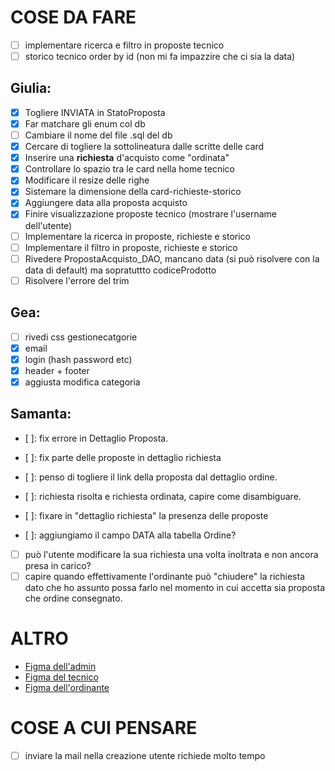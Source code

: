 # COSE DA FARE
-[ ] implementare ricerca e filtro in proposte tecnico
-[ ] storico tecnico order by id (non mi fa impazzire che ci sia la data)

## Giulia:
- [x] Togliere INVIATA in StatoProposta
- [x] Far matchare gli enum col db
- [ ] Cambiare il nome del file .sql del db
- [x] Cercare di togliere la sottolineatura dalle scritte delle card
- [x] Inserire una **richiesta** d'acquisto come "ordinata"
- [x] Controllare lo spazio tra le card nella home tecnico
- [x] Modificare il resize delle righe
- [x] Sistemare la dimensione della card-richieste-storico
- [x] Aggiungere data alla proposta acquisto
- [x] Finire visualizzazione proposte tecnico (mostrare l'username dell'utente)
- [ ] Implementare la ricerca in proposte, richieste e storico
- [ ] Implementare il filtro in proposte, richieste e storico
- [ ] Rivedere PropostaAcquisto_DAO, mancano data (si può risolvere con la data di default) ma sopratuttto codiceProdotto
- [ ] Risolvere l'errore del trim

## Gea:
- [ ] rivedi css gestionecatgorie
- [x] email
- [x] login (hash password etc)
- [x] header + footer
- [x] aggiusta modifica categoria

## Samanta:
- [ ]: fix errore in Dettaglio Proposta.
- [ ]: fix parte delle proposte in dettaglio richiesta
- [ ]: penso di togliere il link della proposta dal dettaglio ordine.

- [ ]: richiesta risolta e richiesta ordinata, capire come disambiguare.
- [ ]: fixare in "dettaglio richiesta" la presenza delle proposte 
- [ ]: aggiungiamo il campo DATA alla tabella Ordine?
- [ ] può l'utente modificare la sua richiesta una volta inoltrata e non ancora presa in carico?
- [ ] capire quando effettivamente l'ordinante può "chiudere" la richiesta dato che ho assunto possa farlo nel  momento in cui accetta sia proposta che ordine consegnato.

# ALTRO
- [Figma dell'admin](https://www.figma.com/file/c6hYZIz2AJhbynd5b2UdG1?node-id=0-1&t=uapcU6HHGd49wdL5-0&type=whiteboard)
- [Figma del tecnico](https://www.figma.com/board/0ZPJHIJs8QkLfjyrD49TUD/Prototipo-tecnico?node-id=0-1&t=G3JxyWIsZNVApCBr-1)
- [Figma dell'ordinante](https://www.figma.com/board/Hdn2GgIKPyrXPcuaPm8Rmh/Bozza-Ordinante?node-id=0-1&t=Zk8EPDTFiqD4A2yj-0)

# COSE A CUI PENSARE
-[ ] inviare la mail nella creazione utente richiede molto tempo